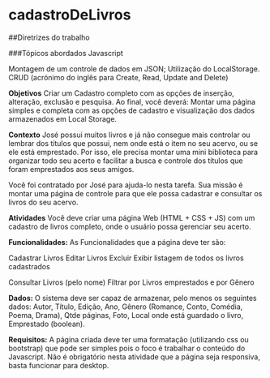# cadastroDeLivros

##Diretrizes do trabalho

###Tópicos abordados
Javascript

Montagem de um controle de dados em JSON; Utilização do LocalStorage.
CRUD (acrónimo do inglês para Create, Read, Update and Delete)

**Objetivos**
Criar um Cadastro completo com as opções de inserção, alteração, exclusão e pesquisa. Ao final, você deverá:
Montar uma página simples e completa com as opções de cadastro e visualização dos dados armazenados em Local Storage.

**Contexto**
José possui muitos livros e já não consegue mais controlar ou lembrar dos títulos que possui, nem onde está o item no seu acervo, ou se ele está emprestado. Por isso, ele precisa montar uma mini biblioteca para organizar todo seu acerto e facilitar a busca e controle dos títulos que foram emprestados aos seus amigos.

Você foi contratado por José para ajuda-lo nesta tarefa. Sua missão é montar uma página de controle para que ele possa cadastrar e consultar os livros do seu acervo.

**Atividades**
Você deve criar uma página Web (HTML + CSS + JS) com um cadastro de livros completo, onde o usuário possa gerenciar seu acerto.
 
**Funcionalidades:**
As Funcionalidades que a página deve ter são:

Cadastrar Livros
Editar Livros
Excluir
Exibir listagem de todos os livros cadastrados
 
Consultar Livros (pelo nome)
Filtrar por Livros emprestados e por Gênero
 
**Dados:**
O sistema deve ser capaz de armazenar, pelo menos os seguintes dados: Autor, Título, Edição, Ano, Gênero (Romance, Conto, Comédia, Poema, Drama), Qtde páginas, Foto, Local onde está guardado o livro, Emprestado (boolean).

**Requisitos:**
A página criada deve ter uma formatação (utilizando css ou bootstrap) que pode ser simples pois o foco é trabalhar o conteúdo do Javascript. Não é obrigatório nesta atividade que a página seja responsiva, basta funcionar para desktop.
